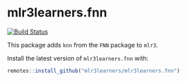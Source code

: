 # mlr3learners.fnn
[![Build Status](https://travis-ci.org/mlr3learners/mlr3learners.fnn.svg?branch=master)](https://travis-ci.org//mlr3learners/mlr3learners.fnn)

This package adds `knn` from the `FNN` package to `mlr3`.

Install the latest version of `mlr3learners.fnn` with:

```r
remotes::install_github("mlr3learners/mlr3learners.fnn")
```